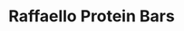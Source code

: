 ---
title: Raffaello Protein Bars
metadata:
  title: Raffaello Protein Bars
  servings: '8'
  course: Treat
ingredients:
- name: water
  amount: some
- name: oats
  amount: 100 g
- name: dessicated coconut
  amount: 15 g
- name: bananas
  amount: 2 medium
- name: almond butter
  amount: 50 g
- name: vanilla protein powder
  amount: 50 g
cookware:
- name: mixing bowl
- name: silicon mini loaf mould
steps:
- description: Preheat the oven to 180C then grab a mixing bowl and mash the bananas
    with the almond butter.
- description: Now mix the oats, dessicated coconut and vanilla protein powder until
    they're combined.
- description: Add some water if the mixture is too dry and thick.
- description: Spoon the mixture into 8 sections of a silicon mini loaf mould.
- description: Bake for 12 minutes, and leave to cool before storing (or eating) them.

---
